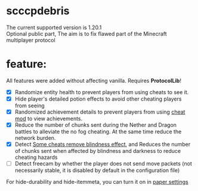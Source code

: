 # scccpdebris
The current supported version is 1.20.1   
Optional public part, The aim is to fix flawed part of the Minecraft multiplayer protocol
# feature:
All features were added without affecting vanilla. Requires **ProtocolLib**!
- [X] Randomize entity health to prevent players from using cheats to see it.
- [X] Hide player's detailed potion effects to avoid other cheating players from seeing
- [X] Randomized achievement details to prevent players from using [cheat mod](https://modrinth.com/mod/advancementinfo) to view achievements.
- [X] Reduce the number of chunks sent during the Nether and Dragon battles to alleviate the no fog cheating. At the same time reduce the network burden.
- [X] Detect [Some cheats remove blindness effect](https://www.curseforge.com/minecraft/mc-mods/cat-eyes-night-vision-toggle-moda), and Reduces the number of chunks sent when affected by blindness and darkness to reduce cheating hazards
- [ ] Detect freecam by whether the player does not send move packets (not necessarily stable, it is disabled by default in the configuration file)
    
For hide-durability and hide-itemmeta, you can turn it on in [paper settings](https://docs.papermc.io/paper/reference/world-configuration#obfuscation)
